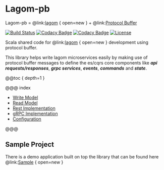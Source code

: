 # Lagom-pb
Lagom-pb = @link:[lagom](https://www.lagomframework.com/documentation/1.6.x/scala/Home.html) { open=new } + @link:[Protocol Buffer](https://developers.google.com/protocol-buffers/docs/proto3)

[![Build Status](https://travis-ci.org/super-flat/lagom-pb.svg?branch=master)](https://travis-ci.org/super-flat/lagom-pb)
[![Codacy Badge](https://api.codacy.com/project/badge/Grade/59e8747c2777466cb75d73d5fea8c8a8)](https://app.codacy.com/gh/super-flat/lagom-pb?utm_source=github.com&utm_medium=referral&utm_content=super-flat/lagom-pb&utm_campaign=Badge_Grade_Dashboard)
[![Codacy Badge](https://app.codacy.com/project/badge/Coverage/67ead50b17f842dbab2dec43922535da)](https://www.codacy.com/gh/super-flat/lagom-pb?utm_source=github.com&utm_medium=referral&utm_content=super-flat/lagom-pb&utm_campaign=Badge_Coverage)
[![License](https://img.shields.io/badge/License-Apache%202.0-blue.svg)](https://opensource.org/licenses/Apache-2.0)

Scala shared code for @link:[lagom](https://www.lagomframework.com/documentation/1.6.x/scala/Home.html) { open=new } development using protocol buffer. 

This library helps write lagom microservices easily by making use of protocol buffer messages to define the es/cqrs core
components like _**api requests/responses**_, _**grpc services**_, _**events**_, _**commands**_ and _**state**_. 

@@toc { depth=1 }

@@@ index

* [Write Model](write-side.md)
* [Read Model](read-side.md)
* [Rest Implementation](rest-api.md)
* [gRPC Implementation](grpc.md)
* [Configuration](configuration.md)

@@@

## Sample Project

There is a demo application built on top the library that can be found here @link:[Sample](https://github.com/super-flat/lagom-pb-sample) { open=new }
